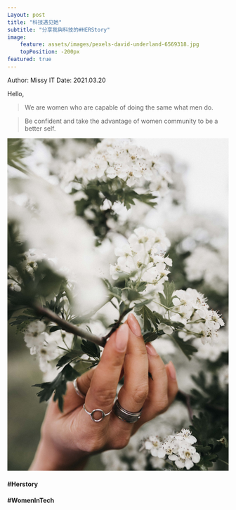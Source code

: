 ```yaml
---
Layout: post
title: "科技遇见她"
subtitle: "分享我與科技的#HERStory"
image: 
    feature: assets/images/pexels-david-underland-6569318.jpg
    topPosition: -200px
featured: true
---
```

Author: Missy IT
Date: 2021.03.20

Hello, 

>We are women who are capable of doing the same what men do.

>Be confident and take the advantage of women community to be a better self.

![001](../assets/images/pexels-monica-turlui-7137553.jpg)

#### #Herstory 
#### #WomenInTech
